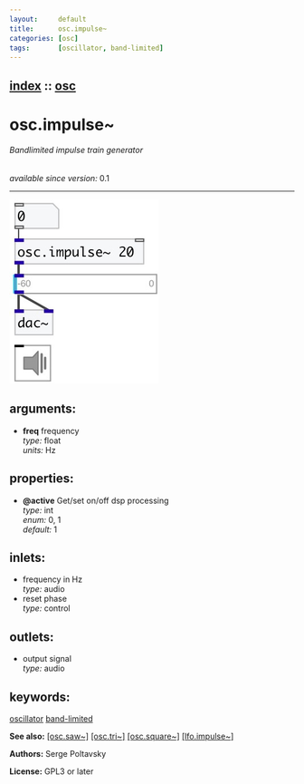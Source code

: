 ```yaml
---
layout:     default
title:      osc.impulse~
categories: [osc]
tags:       [oscillator, band-limited]
---
```

[index](index.html) :: [osc](category_osc.html)
---

# osc.impulse~

###### Bandlimited impulse train generator

*available since version:* 0.1

---




[![example](../examples/img/osc.impulse~.jpg)](../examples/pd/osc.impulse~.pd)



## arguments:

* **freq**
frequency<br>
_type:_ float<br>
_units:_ Hz<br>





## properties:

* **@active** 
Get/set on/off dsp processing<br>
_type:_ int<br>
_enum:_ 0, 1<br>
_default:_ 1<br>



## inlets:

* frequency in Hz<br>
_type:_ audio
* reset phase<br>
_type:_ control



## outlets:

* output signal<br>
_type:_ audio



## keywords:

[oscillator](keywords/oscillator.html)
[band-limited](keywords/band-limited.html)



**See also:**
[\[osc.saw~\]](osc.saw~.html)
[\[osc.tri~\]](osc.tri~.html)
[\[osc.square~\]](osc.square~.html)
[\[lfo.impulse~\]](lfo.impulse~.html)




**Authors:** Serge Poltavsky




**License:** GPL3 or later





